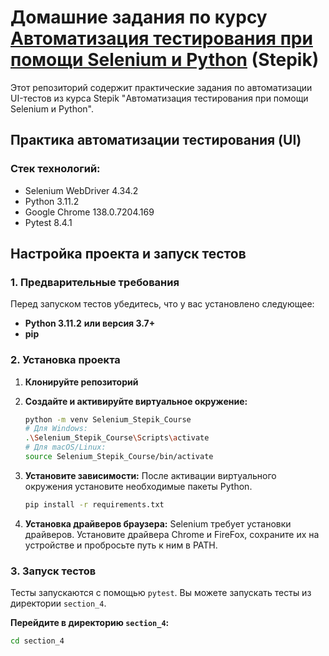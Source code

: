 # Домашние задания по курсу [Автоматизация тестирования при помощи Selenium и Python](https://stepik.org/course/575) (Stepik)

Этот репозиторий содержит практические задания по автоматизации UI-тестов из курса Stepik "Автоматизация тестирования при помощи Selenium и Python".

## Практика автоматизации тестирования (UI)

### Стек технологий:
* Selenium WebDriver 4.34.2
* Python 3.11.2
* Google Chrome 138.0.7204.169
* Pytest 8.4.1

## Настройка проекта и запуск тестов

### 1. Предварительные требования

Перед запуском тестов убедитесь, что у вас установлено следующее:
* **Python 3.11.2** **или версия 3.7+**
* **pip** 

### 2. Установка проекта

1.  **Клонируйте репозиторий**
2.  **Создайте и активируйте виртуальное окружение:**
    
    ```bash
    python -m venv Selenium_Stepik_Course
    # Для Windows:
    .\Selenium_Stepik_Course\Scripts\activate
    # Для macOS/Linux:
    source Selenium_Stepik_Course/bin/activate
    ```

3.  **Установите зависимости:**
    После активации виртуального окружения установите необходимые пакеты Python.
    ```bash
    pip install -r requirements.txt 
    ```
    
4.  **Установка драйверов браузера:**
    Selenium требует установки драйверов. Установите драйвера Chrome и FireFox, сохраните их на устройстве и пробросьте путь к ним в PATH.
### 3. Запуск тестов

Тесты запускаются с помощью `pytest`. Вы можете запускать тесты из директории `section_4`.

**Перейдите в директорию `section_4`:**
```bash
cd section_4